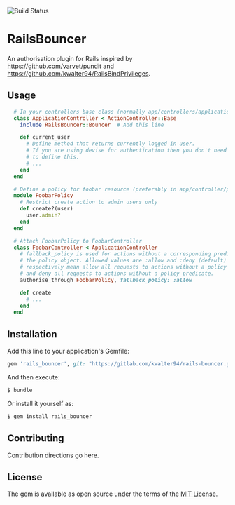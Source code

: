 ![Build Status](https://gitlab.com/kwalter94/rails-bouncer/badges/master/pipeline.svg)

# RailsBouncer

An authorisation plugin for Rails inspired by https://github.com/varvet/pundit
and https://github.com/kwalter94/RailsBindPrivileges.

## Usage

```ruby
  # In your controllers base class (normally app/controllers/application_controller.rb).
  class ApplicationController < ActionController::Base
    include RailsBouncer::Bouncer  # Add this line

    def current_user
      # Define method that returns currently logged in user.
      # If you are using devise for authentication then you don't need
      # to define this.
      # ...
    end
  end

  # Define a policy for foobar resource (preferably in app/controller/policies/foobar_policy.rb)
  module FoobarPolicy
    # Restrict create action to admin users only
    def create?(user)
      user.admin? 
    end
  end

  # Attach FoobarPolicy to FoobarController
  class FoobarController < ApplicationController
    # fallback_policy is used for actions without a corresponding predicate in
    # the policy object. Allowed values are :allow and :deny (default) which
    # respectively mean allow all requests to actions without a policy predicate
    # and deny all requests to actions without a policy predicate.
    authorise_through FoobarPolicy, fallback_policy: :allow

    def create
      # ...
    end
  end
```

## Installation
Add this line to your application's Gemfile:

```ruby
gem 'rails_bouncer', git: "https://gitlab.com/kwalter94/rails-bouncer.git"
```

And then execute:
```bash
$ bundle
```

Or install it yourself as:
```bash
$ gem install rails_bouncer
```

## Contributing
Contribution directions go here.

## License
The gem is available as open source under the terms of the [MIT License](https://opensource.org/licenses/MIT).
